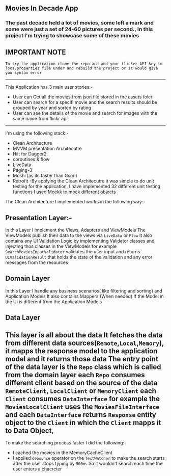 ## Movies In Decade App
### The past decade held a lot of movies, some left a mark and some were just a set of 24-60 pictures per second., In this project I'm trying to showcase some of these movies

## IMPORTANT NOTE
    To try the application clone the repo and add your flicker API key to loca.properties file under and rebuild the project or it would give you syntax error
--------------------------------------------------------------------------------------
This Application has 3 main user stories:-
- User can Get all the movies from json file stored in the assets foler
- User can search for a specifi movie and the search results should be grouped by year and sorted by rating
- User can see the details of the movie and search for images with the same name from flickr api
---------------------------------------------------------------------------------------


I'm using the following stack:-
- Clean Architecture
- MVVM presentation Architecutre
- Hilt for Dagger2
- coroutines & flow
- LiveData
- Paging-3 
- Moshi (as its faster than Gson)
- Retrofit
-By applying the Clean Architecutre it was simple to do unit testing for the application, I have implemented 32 different unit testing functions I used Mockk to mock different objects

The Clean Architecture I implemented works in the following way:-
## Presentation Layer:- 
In this Layer I implement the Views, Adapters and ViewModels 
The ViewModels publish their data to the views via `LiveData` or `Flow`
It also contains any UI Validation Logic by implementing Validator classes and injecting thos classes in the ViewModels for example `SearchMoviesInputValidator` validates the user input and returns `UIValidationResult` that holds the state of the validation and any error messages from the resources

## Domain Layer
In this Layer I handle any business scenarios( like filtering and sorting) and Application Models 
It also contains Mappers (When needed) If the Model in the Ui is different from the Application Models

## Data Layer
This layer is all about the data It fetches the data from different data sources(`Remote`,`Local`,`Memory`), it mapps the response model to the application model and it returns those data
The entry point of the data layer is the `Repo` class which is called from the domain layer
each `Repo` consumes different client based on the source of the data `RemoteClient`, `LocalClient` or `MemoryClient`
each `Client` consumes `DataInterface` for example the `MoviesLocalClient` uses the `MoviesFileInterface` and each `DataInterface` returns `Response` entity object to the `Client` in which the `Client` mapps it to Data Object,
----------------------------------------------------------------------------------------------

To make the searching process faster I did the following:-
- I cached the movies in the MemoryCacheClient 
- I applied `debounce` operator on the `TextWatcher` to make the search starts after the user stops typing by `500ms` So it wouldn't search each time the user enters a chacrcter 
